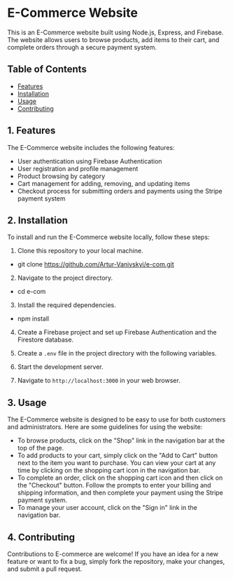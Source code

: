 
# E-Commerce Website

This is an E-Commerce website built using Node.js, Express, and Firebase. The website allows users to browse products, add items to their cart, and complete orders through a secure payment system.

## Table of Contents

- [Features](#1-features)
- [Installation](#2-installation)
- [Usage](#3-usage)
- [Contributing](#4-contributing)


## 1. Features

The E-Commerce website includes the following features:

- User authentication using Firebase Authentication
- User registration and profile management
- Product browsing by category 
- Cart management for adding, removing, and updating items
- Checkout process for submitting orders and payments using the Stripe payment system

## 2. Installation

To install and run the E-Commerce website locally, follow these steps:

1. Clone this repository to your local machine.
- git clone https://github.com/Artur-Vanivskyi/e-com.git
2. Navigate to the project directory.
- cd e-com
3. Install the required dependencies.
- npm install
4. Create a Firebase project and set up Firebase Authentication and the Firestore database.

5. Create a `.env` file in the project directory with the following variables.
6. Start the development server.
7. Navigate to `http://localhost:3000` in your web browser.

## 3. Usage

The E-Commerce website is designed to be easy to use for both customers and administrators. Here are some guidelines for using the website:

- To browse products, click on the "Shop" link in the navigation bar at the top of the page. 
- To add products to your cart, simply click on the "Add to Cart" button next to the item you want to purchase. You can view your cart at any time by clicking on the shopping cart icon in the navigation bar.
- To complete an order, click on the shopping cart icon and then click on the "Checkout" button. Follow the prompts to enter your billing and shipping information, and then complete your payment using the Stripe payment system.
- To manage your user account, click on the "Sign in" link in the navigation bar. 

## 4. Contributing

Contributions to E-commerce are welcome! If you have an idea for a new feature or want to fix a bug, simply fork the repository, make your changes, and submit a pull request.
